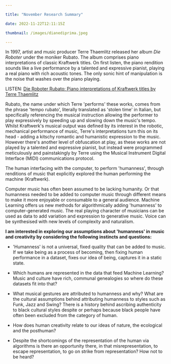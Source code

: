 ```yaml
---

title: "November Research Summary"

date: 2022-11-22T12:11:15Z

thumbnail: /images/dianediprima.jpeg

---
```


In 1997, artist and music producer Terre Thaemlitz released her album *Die Roboter* under the moniker Rubato. The album comprises piano interpretations of classic Kraftwerk titles. On first listen, the piano rendition sounds like a live performance by a talented and expressive pianist, playing a real piano with rich acoustic tones. The only sonic hint of manipulation is the noise that washes over the piano playing. 

LISTEN: [Die Roboter Rubato: Piano interpretations of Kraftwerk titles by Terre Thaemlitz](https://comatonse.bandcamp.com/album/die-roboter-rubato-piano-interpretations-of-kraftwerk-titles)

Rubato, the name under which Terre 'performs' these works, comes from the phrase 'tempo rubato', literally translated as 'stolen time' in Italian, but specifically referencing the musical instruction allowing the performer to play expressively by speeding up and slowing down the music's tempo. Whilst Kraftwerk's musical output was defined by its interest in the robotic, mechanical performance of music, Terre's interpretations turn this on its head - adding a kitschy romantic and humanistic expression to the music. However there's another level of obfuscation at play, as these works are not played by a talented and expressive pianist, but instead were programmed meticulously and painstakingly by Terre using the Musical Instrument Digital Interface (MIDI) communications protocol.  

The human interfacing with the computer, to perform 'humanness', through renditions of music that explicitly explored the human performing the machine (Kraftwerk). 

Computer music has often been assumed to be lacking humanity. Or that humanness needed to be added to computer music through different means to make it more enjoyable or consumable to a general audience. Machine Learning offers us new methods for algorithmically adding 'humanness' to computer-generated music. The real playing character of musicians can be used as data to add variation and expression to generative music. Voice can be synthesised with new levels of complexity and naturalism. 

**I am interested in exploring our assumptions about 'humanness' in music and creativity by considering the following instincts and questions:**

- 'Humanness' is not a universal, fixed quality that can be added to music. If we take being as a process of becoming, then fixing human performance in a dataset, fixes our idea of being, captures it in a static state. 

- Which humans are represented in the data that feed Machine Learning? Music and culture have rich, communal genealogies so where do these datasets fit into that?  

- What musical gestures are attributed to humanness and why? What are the cultural assumptions behind attributing humanness to styles such as Funk, Jazz and Swing? There is a history behind ascribing authenticity to black cultural styles despite or perhaps because black people have often been excluded from the category of human. 

- How does human creativity relate to our ideas of nature, the ecological and the posthuman? 

- Despite the shortcomings of the representation of the human via algorithms is there an opportunity there, in that misrepresentation, to escape representation, to go on strike from representation?  How not to be heard? 


